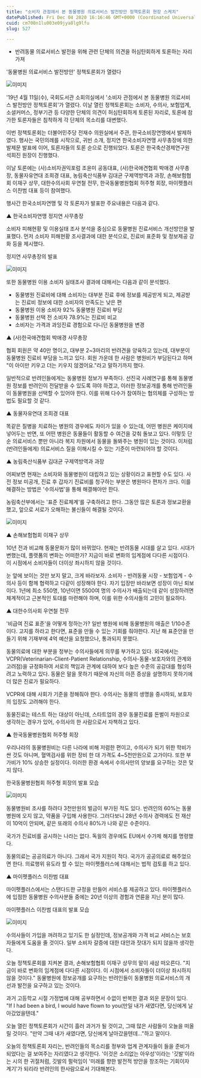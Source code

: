 ```yaml
---
title: "소비자 관점에서 본 동물병원 의료서비스 발전방안 정책토론회 현장 스케치"
datePublished: Fri Dec 04 2020 16:16:46 GMT+0000 (Coordinated Universal Time)
cuid: cm700n1lu003e09jya8lg9lfu
slug: 527

---
```



- 반려동물 의료서비스 발전을 위해 관련 단체의 의견을 허심탄회하게 토론하는 자리 가져

'동물병원 의료서비스 발전방안' 정책토론회가 열렸다

![이미지](https://cdn.hashnode.com/res/hashnode/image/upload/v1739250151125/b7f447bd-271b-4abf-af67-45906b54b7b7.jpeg)

'19년 4월 11일(수), 국회도서관 소회의실에서 '소비자 관점에서 본 동물병원 의료서비스 발전방안 정책토론회'가 열렸다. 이날 열린 정책토론회는 소비자, 수의사, 보험업계, 소셜커머스, 정부기관 등 다양한 단체의 의견이 허심탄회하게 토론된 자리로, 토론에 참가한 토론자들은 침착하게 각 단체의 목소리를 대변했다.

이번 정책토론회는 더불어민주당 전재수 의원실에서 주관, 한국소비장연맹에서 발제하였다. 행사는 국민의례를 시작으로, 귀빈 소개, 정지연 한국소비자연맹 사무총장에 의한 발제문 발표에 이어, 토론자들의 토론 순으로 진행되었다. 토론은 한국축산경제연구원 석희진 원장이 진행했다.

이날 토론에는 (사)소비자권익포럼 조윤미 공동대표, (사)한국애견협회 박애경 사무총장, 동물자유연대 조희경 대표, 농림축산식품부 김대균 구제역방역과 과장, 손해보험협회 이재구 상무, 대한수의사회 우연철 전무, 한국동물병원협회 허주형 회장, 마이펫플러스 이찬범 대표 등이 참여했다.

행사간 한국소비자연맹 및 각 토론자가 발표한 주요내용은 다음과 같다.

▲ 한국소비자연맹 정지연 사무총장

소비자 피해현황 및 이용실태 조사 분석을 중심으로 동물병원 진료서비스 개선방안을 발표했다. 먼저 소비자 피해현황 조사결과에 대한 분석으로, 진료비 표준화 및 정보제공 강화 등을 제시했다.

정지연 사무총장의 발표

![이미지](https://cdn.hashnode.com/res/hashnode/image/upload/v1739250153656/5e98953b-d992-48fa-83e2-224a517c973c.jpeg)

또한 동물병원 이용 소비자 실태조사 결과에 대해서는 다음과 같이 분석했다.

- 동물병원 진료비에 대해 소비자는 대부분 진료 후에 정보를 제공받게 되고, 제공받는 진료비 정보에 대한 소비자의 만족도는 낮은 편
- 동물병원 이용 소비자 92% 동물병원 진료비 부담
- 동물병원 선택 전 소비자 78.9%는 진료비 비교
- 소비자는 가격과 과잉진료 경험으로 다니던 동물병원을 변경

▲ (사)한국애견협회 박애경 사무총장

협회 회원은 약 40만 명이고, 대부분 2~3마리의 반려견을 양육하고 있는데, 대부분이 동물병원 진료비 부담을 느끼고 있다. 회원 가운데 한 사람은 병원비가 부담된다고 하며 "이 아이만 키우고 더는 키우지 않겠어요."라고 말하기까지 했다.

일반적으로 반려인들에게는 동물병원 정보가 부족하다. 선진국 사례연구를 통해 동물병원 정보를 반려인이 전달받을 수 있도록 햐야 하겠고, 이러한 정보공개를 통해 반려인들이 동물병원을 선택할 수 있어야 한다. 이를 위해 다수가 참여하는 협의체를 구성하는 방법도 필요할 것 같다.

▲ 동물자유연대 조희경 대표

똑같은 질병을 치료하는 병원의 경우에도 차이가 있을 수 있는데, 어떤 병원은 케이지에 넣어두는 반면, 또 어떤 병원은 동물들이 활동할 수 여건을 갖춰 돌보고 있다. 이렇듯 단순 의료서비스 뿐만 아니라 복지 차원에서 동물을 돌봐주는 병원이 있는 것이다. 이처럼 (반려인들에게) 의료서비스 질을 이해시킬 수 있는 기준이 마련되어야 할 것이다.

▲ 농림축산식품부 김대균 구제역방역과 과장

어찌보면 현재는 소비자와 동물병원이 대립하고 있는 상황이라고 표현할 수도 있다. 사전 정보 미공개, 진료 후 갑자기 진료비를 청구하는 부분은 병원마다 편차가 크다. 이를 해결하는 방법은 '수의사법'을 통해 해결해야만 한다.

농림축산부에서는 '표준 진료체계'를 구축하려고 한다. 그동안 많은 토론과 정보교환을 했고, 앞으로 서로가 오해하는 불신들이 해결될 것이다.

![이미지](https://cdn.hashnode.com/res/hashnode/image/upload/v1739250155867/642a7724-32b7-4fc1-abf5-de148bef53a2.jpeg)

▲ 손해보험협회 이재구 상무

10년 전과 비교해 동물문화가 많이 바뀌었다. 현재는 반려동물 시대를 살고 있다. 시대가 변했는데, 플랫폼의 변화는 어떠한가? 지금이 바로 변화의 임계점에 다다른 시점이다. 이 시점에서 소비자들이 더이상 좌시하지 않을 것이다.

눈 앞에 보이는 것만 보지 말고, 크게 바라보자. 소비자 - 반려동물 시장 - 보험업계 - 수의사 등이 함께 협력하고 다같이 성장해야 한다. 자기 입장만 바라보면 성장이 아닌 퇴보이다. 1년에 최소 550명, 10년이면 5500여 명의 수의사가 배출되는데 같이 성장하려면 체계적이고 근본적인 토대를 마련해야 하며, 이를 위한 수의사들의 고민이 필요하다.

▲ 대한수의사회 우연철 전무

'비급여 진료 표준'을 어떻게 정하는가? 일반 병원에 비해 동물병원의 매출은 1/10수준이다. 고지를 하라고 한다면, 표준을 만들 수 있는 기회를 줘야한다. 지난 해 표준안을 만들기 위해 기재부에 4억 예산을 요청했으나, 통과되지 못했다.

동물의료에 대한 부분을 정부는 수의사들에게 의무를 부가하고 있다. 외국에서는 VCPR(Veterinarian-Client-Patient Relationship, 수의사-동물-보호자와의 관계와 고려점)을 규정화하여 서로의 책임과 관계에 대하여 보다 높은 수준의 공감대를 형성하려고 노력하고 있다. 동물은 말을 못하기 때문에 자신의 아픈 증상을 설명하지 못하기에 더 많은 진료가 필요하다.

VCPR에 대해 사회가 기준을 정해줘야 한다. 수의사는 동물의 생명을 중시하되, 보호자의 입장도 고려해야 한다.

동물진료는 테스트 하는 대상이 아닌데, 스타트업의 경우 동물진료를 돈벌이 차원으로 생각하는 경우가 있어, 수의사의 한 사람으로서 자책하고 있다.

▲ 한국동물병원협회 허주형 회장

우리나라의 동물병원비는 다른 나라에 비해 저렴한 편이고, 수의사가 되기 위한 학비가 싼 것도 아니며, 혈액검사를 위한 장비 한 대 가격도 4~5천만원으로 고가이다. 또한 부가비가 10% 상승한 실정이다. 이러한 환경 속에서 수의사만의 양보를 요구하는 것은 맞지 않다.

한국동물병원협회 허주형 회장의 발표 모습

![이미지](https://cdn.hashnode.com/res/hashnode/image/upload/v1739250158132/7e7ca82b-b46f-4b67-8e7a-28b85087f1cc.jpeg)

동물병원비 조사를 하려다 3천만원의 벌금이 부가된 적도 있다. 반려인의 60%는 동물병원에 오지 않고, 약품을 구입해 사용한다. 그러다보니 28년 수의사 경력에도 전 재산이 10억이 안되며, 같은 또래의 수의사 80%가 나와 같은 수준이다.

국가가 진료비를 공시하는 나라는 없다. 독읠의 경우에도 EU에서 수가제 해지를 명령했다.

동물의료는 공공의료가 아니다. 그래서 국가 지원이 적다. 국가가 공공의료로 해주었으면 한다. 의료행위 유도라 할 수 있는 마이펫플러스에 대해서는 법적 검토를 하고 있다.

▲ 마이펫플러스 이찬범 대표

마이펫플러스에서는 스탠다드한 규정을 만들어 서비스를 제공하고 있다. 마이펫플러스에 입점한 동물병원 수의사분들 중에는 20년 이상의 경험과 연륜을 지닌 분이 많다.

마이펫플러스 이찬범 대표의 발표 모습

![이미지](https://cdn.hashnode.com/res/hashnode/image/upload/v1739250160094/b791a3e7-aff0-44e8-8abd-b12ac7a2ed6e.jpeg)

수의사들이 가입을 꺼려하고 있기도 한 실정인데, 정보공개와 가격 비교 서비스는 보호자들에게 도움을 줄 것이다. 일부 소비자 갈증에 대한 대안과 잣대가 되지 않을까 생각한다.

오늘 정책토론회를 지켜본 결과, 손해보험협회 이재구 상무의 말이 새삼 떠오른다. "지금이 바로 변화의 임계점에 다다른 시점이다. 이 시점에서 소비자들이 더이상 좌시하지 않을 것이다." 동물병원에 정보공개를 요구하는 반려인들이 동물병원 의료서비스의 개선과 발전을 요구하고 있는 것이다.

과거 고등학교 시절 가정법에 대해 공부하면서 수없이 반복한 결과 외운 문장이 있다. "If I had been a bird, I would have flown to you(만일 내가 새였다면, 당신에게 날아갔었을텐데."

오늘 열린 정책토론회가 시간이 흘러 과거가 될 것이고, 그때 많은 사람들이 오늘을 떠올릴 것이다. "만약 그때 내가 새였다면, 당신에게 날아갔을텐데…"하고 말이다.

오늘의 정책토론회 자리는, 반려인들의 목소리를 정부와 업계 관계자들이 들을 준비가 되었다는 걸 보여주는 자리였다고 생각한다. '이것은 소리없는 아우성'이라는 '깃발'이라는 시의 한 귀절처럼, 깃발의 펄럭임이 '미래를 향한 발전적 방안을 창조하는 기회이자 계기'가 되리라 반려인의 한사람으로서 기대해본다.